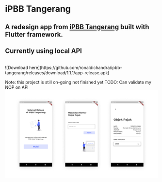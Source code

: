 # iPBB Tangerang

## A redesign app from [iPBB Tangerang](https://play.google.com/store/apps/details?id=com.opensipkd.ipbb_tgr&hl=en&gl=US) built with Flutter framework.
## Currently using local API

<br>
![Download here](https://github.com/ronaldichandra/ipbb-tangerang/releases/download/1.1.1/app-release.apk)

Note: this project is still on-going not finished yet
TODO: Can validate my NOP on API
<br>
<img src="https://raw.githubusercontent.com/ronaldichandra/ipbb-tangerang/main/screenshots/ss1.png" width="1000">
